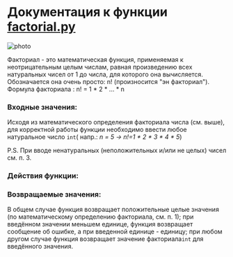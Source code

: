 # Документация к функции <a href='factorial.py'>factorial.py</a>
![photo](https://user-images.githubusercontent.com/92083812/136697901-31b99af6-b762-4b48-a3e6-41a27977679e.png)

Факториал - это математическая функция, применяемая к неотрицательным целым числам, равная произведению всех натуральных чисел от 1 до числа, для которого она вычисляется. 
Обозначается она очень просто: n! (произносится "эн факториал"). Формула факториала : n! = 1 * 2 * ... * n 

<h3>Входные значения:</h3>

<p>Исходя из математического определения факториала числа (см. выше), для корректной работы функции необходимо ввести любое натуральное число <code>int</code>( напр.: <i>n = 5 -> n!=1 * 2 * 3 * 4 * 5</i>)</p>
P.S. При вводе ненатуральных (неположительных и/или не целых) чисел см. п. 3.

<h3>Действия функции:</h3>



<h3>Возвращаемые значения:</h3>
<p>В общем случае функция возвращает положительные целые значения (по математическому определению факториала, см. п. 1); при введённом значении меньшем единице, функция возвращает сообщение об ошибке, а при введенной единице - единицу; при любом другом случае функция возвращает значение факториала<code>int</code> для введённого значения.</p>
